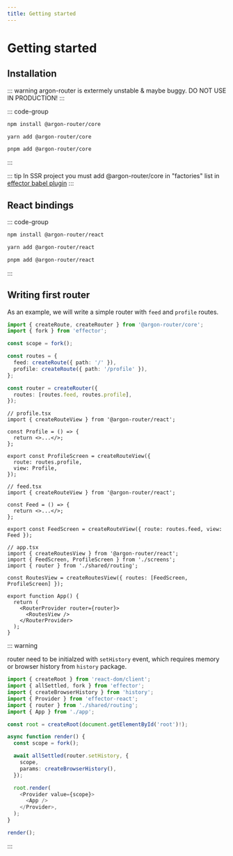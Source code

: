 ```yaml
---
title: Getting started
---
```


# Getting started

## Installation

::: warning
argon-router is extermely unstable & maybe buggy. DO NOT USE IN PRODUCTION!
:::

::: code-group

```bash [npm]
npm install @argon-router/core
```

```bash [yarn]
yarn add @argon-router/core
```

```bash [pnpm]
pnpm add @argon-router/core
```

:::

::: tip
In SSR project you must add @argon-router/core in "factories"
list in [effector babel plugin](https://effector.dev/en/api/effector/babel-plugin/#configuration-factories)
:::

## React bindings

::: code-group

```bash [npm]
npm install @argon-router/react
```

```bash [yarn]
yarn add @argon-router/react
```

```bash [pnpm]
pnpm add @argon-router/react
```

:::

## Writing first router

As an example, we will write a simple router with `feed` and `profile` routes.

```ts
import { createRoute, createRouter } from '@argon-router/core';
import { fork } from 'effector';

const scope = fork();

const routes = {
  feed: createRoute({ path: '/' }),
  profile: createRoute({ path: '/profile' }),
};

const router = createRouter({
  routes: [routes.feed, routes.profile],
});
```

```tsx
// profile.tsx
import { createRouteView } from '@argon-router/react';

const Profile = () => {
  return <>...</>;
};

export const ProfileScreen = createRouteView({
  route: routes.profile,
  view: Profile,
});
```

```tsx
// feed.tsx
import { createRouteView } from '@argon-router/react';

const Feed = () => {
  return <>...</>;
};

export const FeedScreen = createRouteView({ route: routes.feed, view: Feed });
```

```tsx
// app.tsx
import { createRoutesView } from '@argon-router/react';
import { FeedScreen, ProfileScreen } from './screens';
import { router } from './shared/routing';

const RoutesView = createRoutesView({ routes: [FeedScreen, ProfileScreen] });

export function App() {
  return (
    <RouterProvider router={router}>
      <RoutesView />
    </RouterProvider>
  );
}
```

::: warning

router need to be initialzed with `setHistory` event, which requires memory or browser history from `history` package.

```ts
import { createRoot } from 'react-dom/client';
import { allSettled, fork } from 'effector';
import { createBrowserHistory } from 'history';
import { Provider } from 'effector-react';
import { router } from './shared/routing';
import { App } from './app';

const root = createRoot(document.getElementById('root')!);

async function render() {
  const scope = fork();

  await allSettled(router.setHistory, {
    scope,
    params: createBrowserHistory(),
  });

  root.render(
    <Provider value={scope}>
      <App />
    </Provider>,
  );
}

render();
```

:::
